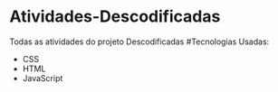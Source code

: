 # Atividades-Descodificadas

Todas as atividades do projeto Descodificadas
#Tecnologias Usadas:
- CSS
- HTML
- JavaScript
